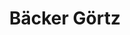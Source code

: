 ---
title: "Bäcker Görtz"
url: /viernheim/baecker-goertz-walter-oehmichen-strasse/
shop: Bäckerei
---